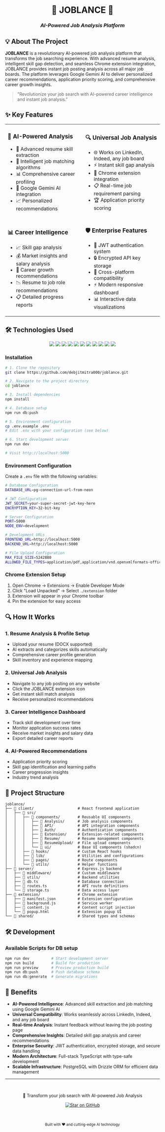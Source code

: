 # <div align="center">🚀 JOBLANCE 🚀</div>
### <div align="center">*AI-Powered Job Analysis Platform*</div>

<!-- [Demo Video Coming Soon](https://github.com/your-username/joblance) -->

## 💡 About The Project

**JOBLANCE** is a revolutionary AI-powered job analysis platform that transforms the job searching experience. With advanced resume analysis, intelligent skill gap detection, and seamless Chrome extension integration, JOBLANCE provides instant job posting analysis across all major job boards. The platform leverages Google Gemini AI to deliver personalized career recommendations, application priority scoring, and comprehensive career growth insights.

> "Revolutionize your job search with AI-powered career intelligence and instant job analysis."



## ✨ Key Features

<table>
  <tr>
    <td>
      <h3>🤖 AI-Powered Analysis</h3>
      <ul>
        <li>📄 Advanced resume skill extraction</li>
        <li>🎯 Intelligent job matching algorithms</li>
        <li>📊 Comprehensive career profiling</li>
        <li>🧠 Google Gemini AI integration</li>
        <li>📈 Personalized recommendations</li>
      </ul>
    </td>
    <td>
      <h3>🔍 Universal Job Analysis</h3>
      <ul>
        <li>🌐 Works on LinkedIn, Indeed, any job board</li>
        <li>⚡ Instant skill gap analysis</li>
        <li>🎨 Chrome extension integration</li>
        <li>📋 Real-time job requirement parsing</li>
        <li>🏆 Application priority scoring</li>
      </ul>
    </td>
  </tr>
  <tr>
    <td>
      <h3>📊 Career Intelligence</h3>
      <ul>
        <li>📈 Skill gap analysis</li>
        <li>💰 Market insights and salary analysis</li>
        <li>🎯 Career growth recommendations</li>
        <li>📉 Resume to job role recommendations</li>
        <li>📋 Detailed progress reports</li>
      </ul>
    </td>
    <td>
      <h3>🛡️ Enterprise Features</h3>
      <ul>
        <li>🔐 JWT authentication system</li>
        <li>🔒 Encrypted API key storage</li>
        <li>📱 Cross-platform compatibility</li>
        <li>⚡ Modern responsive dashboard</li>
        <li>📊 Interactive data visualizations</li>
      </ul>
    </td>
  </tr>
</table>

## 🛠️ Technologies Used

<div align="center">
  <img src="https://img.shields.io/badge/React_18-20232A?style=for-the-badge&logo=react&logoColor=61DAFB" />
  <img src="https://img.shields.io/badge/TypeScript-007ACC?style=for-the-badge&logo=typescript&logoColor=white" />
  <img src="https://img.shields.io/badge/Tailwind_CSS-38B2AC?style=for-the-badge&logo=tailwind-css&logoColor=white" />
  <img src="https://img.shields.io/badge/shadcn/ui-000000?style=for-the-badge&logo=shadcnui&logoColor=white" />
  <img src="https://img.shields.io/badge/Node.js-339933?style=for-the-badge&logo=nodedotjs&logoColor=white" />
  <img src="https://img.shields.io/badge/Express.js-000000?style=for-the-badge&logo=express&logoColor=white" />
  <img src="https://img.shields.io/badge/PostgreSQL-316192?style=for-the-badge&logo=postgresql&logoColor=white" />
  <img src="https://img.shields.io/badge/Drizzle_ORM-C5F74F?style=for-the-badge&logo=drizzle&logoColor=black" />
  <img src="https://img.shields.io/badge/Google_Gemini-8E75B2?style=for-the-badge&logo=googlegemini&logoColor=white" />
  <img src="https://img.shields.io/badge/Chrome_Extension-4285F4?style=for-the-badge&logo=googlechrome&logoColor=white" />
  <img src="https://img.shields.io/badge/JWT-000000?style=for-the-badge&logo=JSON%20web%20tokens&logoColor=white" />
</div>


### Installation

```bash
# 1. Clone the repository
git clone https://github.com/debjitmitra000/joblance.git

# 2. Navigate to the project directory
cd joblance

# 3. Install dependencies
npm install

# 4. Database setup
npm run db:push

# 5. Environment configuration
cp .env.example .env
# Edit .env with your configuration (see below)

# 6. Start development server
npm run dev

# Visit http://localhost:5000
```

### Environment Configuration

Create a `.env` file with the following variables:

```bash
# Database Configuration
DATABASE_URL=pg-connection-url-from-neon

# JWT Configuration
JWT_SECRET=your-super-secret-jwt-key-here
ENCRYPTION_KEY=32-bit-key

# Server Configuration
PORT=5000
NODE_ENV=development

# Development URLs
FRONTEND_URL=http://localhost:5000
BACKEND_URL=http://localhost:5000

# File Upload Configuration
MAX_FILE_SIZE=5242880
ALLOWED_FILE_TYPES=application/pdf,application/vnd.openxmlformats-officedocument.wordprocessingml.document
```

### Chrome Extension Setup

1. Open Chrome → Extensions → Enable Developer Mode
2. Click "Load Unpacked" → Select `./extension` folder
3. Extension will appear in your Chrome toolbar
4. Pin the extension for easy access

## 🔍 How It Works

### 1. **Resume Analysis & Profile Setup**
   - Upload your resume (DOCX supported)
   - AI extracts and categorizes skills automatically
   - Comprehensive career profile generation
   - Skill inventory and experience mapping

### 2. **Universal Job Analysis**
   - Navigate to any job posting on any website
   - Click the JOBLANCE extension icon
   - Get instant skill match analysis
   - Receive personalized recommendations

### 3. **Career Intelligence Dashboard**
   - Track skill development over time
   - Monitor application success rates
   - Receive market insights and salary data
   - Export detailed career reports

### 4. **AI-Powered Recommendations**
   - Application priority scoring
   - Skill gap identification and learning paths
   - Career progression insights
   - Industry trend analysis

## 📁 Project Structure

```
joblance/
├── 📁 client/                    # React frontend application
│   ├── 📁 src/
│   │   ├── 📁 components/        # Reusable UI components
│   │   │   ├── 📁 Analysis/      # Job analysis components
│   │   │   ├── 📁 API/           # API integration components
│   │   │   ├── 📁 Auth/          # Authentication components
│   │   │   ├── 📁 Extension/     # Extension-related components
│   │   │   ├── 📁 Resume/        # Resume management components
│   │   │   ├── 📁 ResumeUpload/  # File upload components
│   │   │   └── 📁 ui/            # Base UI components (shadcn)
│   │   ├── 📁 hooks/             # Custom React hooks
│   │   ├── 📁 lib/               # Utilities and configurations
│   │   ├── 📁 pages/             # Route components
│   │   └── 📁 utils/             # Helper functions
├── 📁 server/                    # Express.js backend
│   ├── 📁 middleware/            # Custom middleware
│   ├── 📁 utils/                 # Backend utilities
│   ├── 📄 db.ts                  # Database connection
│   ├── 📄 routes.ts              # API route definitions
│   └── 📄 storage.ts             # Data access layer
├── 📁 extension/                 # Chrome extension
│   ├── 📄 manifest.json          # Extension configuration
│   ├── 📄 background.js          # Service worker
│   ├── 📄 content.js             # Content script injection
│   └── 📄 popup.html             # Extension popup UI
└── 📁 shared/                    # Shared types and schemas
```
## 🛠️ Development

### Available Scripts for DB setup
```bash
npm run dev          # Start development server
npm run build        # Build for production
npm run preview      # Preview production build
npm run db:push      # Push database schema
npm run db:generate  # Generate migrations
```

## 🌟 Benefits

- **AI-Powered Intelligence**: Advanced skill extraction and job matching using Google Gemini AI
- **Universal Compatibility**: Works seamlessly across LinkedIn, Indeed, and any job board
- **Real-time Analysis**: Instant feedback without leaving the job posting page
- **Comprehensive Insights**: Detailed skill gap analysis and career recommendations
- **Enterprise Security**: JWT authentication, encrypted storage, and secure data handling
- **Modern Architecture**: Full-stack TypeScript with type-safe development
- **Scalable Infrastructure**: PostgreSQL with Drizzle ORM for efficient data management

---

<div align="center">
  <br>
  <p>🚀 Transform your job search with AI-powered Job Analysis</p>
  
  <a href="https://github.com/your-username/joblance/stargazers">
    <img src="https://img.shields.io/badge/⭐_Star_This_Repo-171515?style=for-the-badge&logo=github&logoColor=white" alt="Star on GitHub"/>
  </a>
  
  <br><br>
  <sub>Built with ❤️ and cutting-edge AI technology</sub>
</div>

